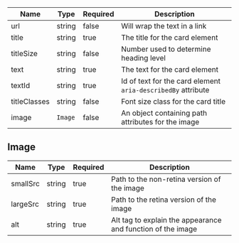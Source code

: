 | Name         | Type    | Required | Description                                        |
| ------------ | ------- | -------- | -------------------------------------------------- |
| url          | string  | false    | Will wrap the text in a link                       |
| title        | string  | true     | The title for the card element                     |
| titleSize    | string  | false    | Number used to determine heading level             |
| text         | string  | true     | The text for the card element                      |
| textId       | string | true     | Id of text for the card element `aria-describedBy` attribute                   |
| titleClasses | string  | false    | Font size class for the card title                 |
| image        | `Image` | false    | An object containing path attributes for the image |

## Image

| Name     | Type   | Required | Description                                                 |
| -------- | ------ | -------- | ----------------------------------------------------------- |
| smallSrc | string | true     | Path to the non-retina version of the image                 |
| largeSrc | string | true     | Path to the retina version of the image                     |
| alt      | string | true     | Alt tag to explain the appearance and function of the image |
